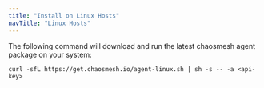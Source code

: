 ```yaml
---
title: "Install on Linux Hosts"
navTitle: "Linux Hosts"
---
```


The following command will download and run the latest chaosmesh agent package on your system:

```shell
curl -sfL https://get.chaosmesh.io/agent-linux.sh | sh -s -- -a <api-key>
```
